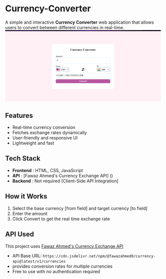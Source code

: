 # Currency-Converter
A simple and interactive  **Currency Converter** web application that allows users to convert between different currencies in real-time.
![Project Screenshot](https://github.com/Vivek954sahu/Currency_Converter/blob/main/Screenshot(19).png)

## Features
- Real-time currency conversion
- Fetches exchange rates dynamically
- User-friendly and responsive UI
- Lightweight and fast

## Tech Stack
- **Frontend** : HTML, CSS, JavaScript
- **API** : [Fawaz Ahmed's Currency Exchange API] ()
- **Backend** : Not required [Client-Side API Integration]

## How it Works
1. Select the base currency [from field]  and target currency [to field]
2. Enter the amount
3. Click Convert to get the real time exchange rate

## API Used
This project uses [Fawaz Ahmed's Currency Exchange API](https://github.com/fawazahmed0/exchange-api)
- API Base URL: `https://cdn.jsdelivr.net/npm/@fawazahmed0/currency-api@latest/v1/currencies`
- provides conversion rates for multiple currencies
- Free to use with no authentication required
